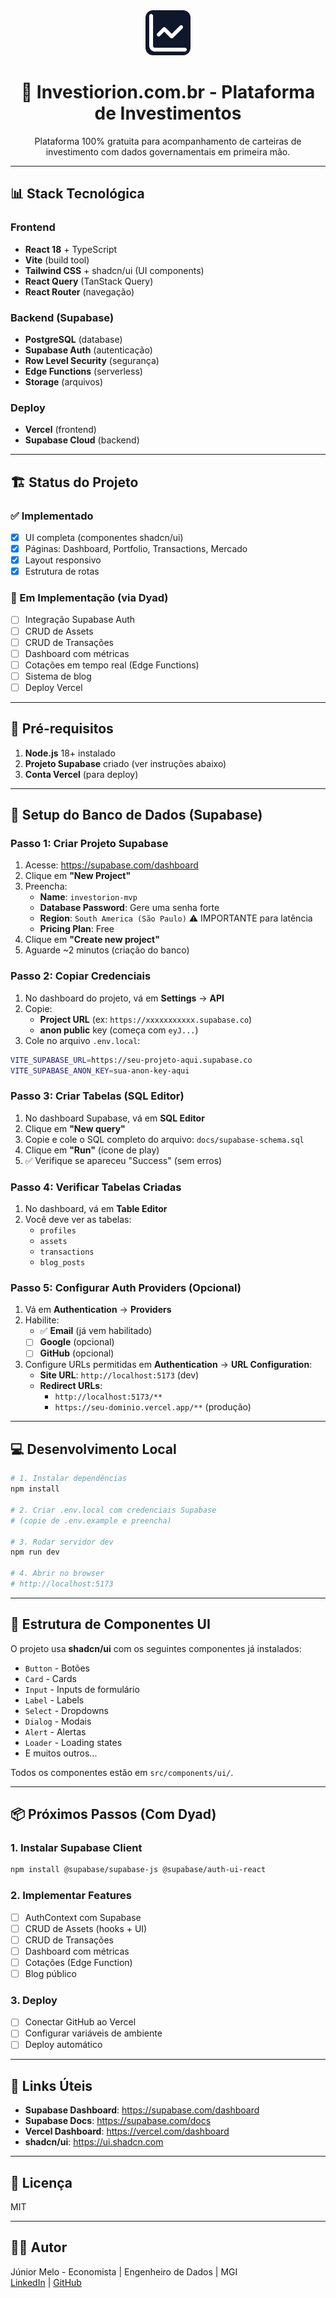 <div align="center">
	<img src="docs/assets/logo.svg" alt="Logo investorion" height="72" />
	<h1>🚀 Investiorion.com.br - Plataforma de Investimentos</h1>
	<p>Plataforma 100% gratuita para acompanhamento de carteiras de investimento com dados governamentais em primeira mão.</p>
</div>

---

## 📊 Stack Tecnológica

### Frontend
- **React 18** + TypeScript
- **Vite** (build tool)
- **Tailwind CSS** + shadcn/ui (UI components)
- **React Query** (TanStack Query)
- **React Router** (navegação)

### Backend (Supabase)
- **PostgreSQL** (database)
- **Supabase Auth** (autenticação)
- **Row Level Security** (segurança)
- **Edge Functions** (serverless)
- **Storage** (arquivos)

### Deploy
- **Vercel** (frontend)
- **Supabase Cloud** (backend)

---

## 🏗️ Status do Projeto

### ✅ Implementado
- [x] UI completa (componentes shadcn/ui)
- [x] Páginas: Dashboard, Portfolio, Transactions, Mercado
- [x] Layout responsivo
- [x] Estrutura de rotas

### 🔄 Em Implementação (via Dyad)
- [ ] Integração Supabase Auth
- [ ] CRUD de Assets
- [ ] CRUD de Transações
- [ ] Dashboard com métricas
- [ ] Cotações em tempo real (Edge Functions)
- [ ] Sistema de blog
- [ ] Deploy Vercel

---

## 🚀 Pré-requisitos

1. **Node.js** 18+ instalado
2. **Projeto Supabase** criado (ver instruções abaixo)
3. **Conta Vercel** (para deploy)

---

## 📝 Setup do Banco de Dados (Supabase)

### Passo 1: Criar Projeto Supabase

1. Acesse: https://supabase.com/dashboard
2. Clique em **"New Project"**
3. Preencha:
   - **Name**: `investorion-mvp`
   - **Database Password**: Gere uma senha forte
   - **Region**: `South America (São Paulo)` ⚠️ IMPORTANTE para latência
   - **Pricing Plan**: Free
4. Clique em **"Create new project"**
5. Aguarde ~2 minutos (criação do banco)

### Passo 2: Copiar Credenciais

1. No dashboard do projeto, vá em **Settings** → **API**
2. Copie:
   - **Project URL** (ex: `https://xxxxxxxxxxx.supabase.co`)
   - **anon public** key (começa com `eyJ...`)
3. Cole no arquivo `.env.local`:

```bash
VITE_SUPABASE_URL=https://seu-projeto-aqui.supabase.co
VITE_SUPABASE_ANON_KEY=sua-anon-key-aqui
```

### Passo 3: Criar Tabelas (SQL Editor)

1. No dashboard Supabase, vá em **SQL Editor**
2. Clique em **"New query"**
3. Copie e cole o SQL completo do arquivo: `docs/supabase-schema.sql`
4. Clique em **"Run"** (ícone de play)
5. ✅ Verifique se apareceu "Success" (sem erros)

### Passo 4: Verificar Tabelas Criadas

1. No dashboard, vá em **Table Editor**
2. Você deve ver as tabelas:
   - `profiles`
   - `assets`
   - `transactions`
   - `blog_posts`

### Passo 5: Configurar Auth Providers (Opcional)

1. Vá em **Authentication** → **Providers**
2. Habilite:
   - ✅ **Email** (já vem habilitado)
   - [ ] **Google** (opcional)
   - [ ] **GitHub** (opcional)
3. Configure URLs permitidas em **Authentication** → **URL Configuration**:
   - **Site URL**: `http://localhost:5173` (dev)
   - **Redirect URLs**: 
     - `http://localhost:5173/**`
     - `https://seu-dominio.vercel.app/**` (produção)

---

## 💻 Desenvolvimento Local

```bash
# 1. Instalar dependências
npm install

# 2. Criar .env.local com credenciais Supabase
# (copie de .env.example e preencha)

# 3. Rodar servidor dev
npm run dev

# 4. Abrir no browser
# http://localhost:5173
```

---

## 🎨 Estrutura de Componentes UI

O projeto usa **shadcn/ui** com os seguintes componentes já instalados:

- `Button` - Botões
- `Card` - Cards
- `Input` - Inputs de formulário
- `Label` - Labels
- `Select` - Dropdowns
- `Dialog` - Modais
- `Alert` - Alertas
- `Loader` - Loading states
- E muitos outros...

Todos os componentes estão em `src/components/ui/`.

---

## 📦 Próximos Passos (Com Dyad)

### 1. Instalar Supabase Client
```bash
npm install @supabase/supabase-js @supabase/auth-ui-react
```

### 2. Implementar Features
- [ ] AuthContext com Supabase
- [ ] CRUD de Assets (hooks + UI)
- [ ] CRUD de Transações
- [ ] Dashboard com métricas
- [ ] Cotações (Edge Function)
- [ ] Blog público

### 3. Deploy
- [ ] Conectar GitHub ao Vercel
- [ ] Configurar variáveis de ambiente
- [ ] Deploy automático

---

## 🔗 Links Úteis

- **Supabase Dashboard**: https://supabase.com/dashboard
- **Supabase Docs**: https://supabase.com/docs
- **Vercel Dashboard**: https://vercel.com/dashboard
- **shadcn/ui**: https://ui.shadcn.com

---

## 📄 Licença

MIT

---

## 👨‍💻 Autor

Júnior Melo - Economista | Engenheiro de Dados | MGI  
[LinkedIn](https://www.linkedin.com/in/j%C3%BAnior-melo-a4817127/) | [GitHub](https://github.com/melojrx)
